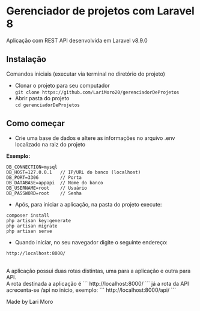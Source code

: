 # Gerenciador de projetos com Laravel 8
Aplicação com REST API desenvolvida em Laravel v8.9.0


## Instalação
 Comandos iniciais (executar via terminal no diretório do projeto)<br>

- Clonar o projeto para seu computador<br>```
git clone https://github.com/LariMoro20/gerenciadorDeProjetos ```<br>
- Abrir pasta do projeto<br>
``` cd gerenciadorDeProjetos ```

## Como começar

- Crie uma base de dados e altere as informações no arquivo .env localizado na raiz do projeto

**Exemplo:**<br>
```
DB_CONNECTION=mysql
DB_HOST=127.0.0.1   // IP/URL do banco (localhost)
DB_PORT=3306        // Porta
DB_DATABASE=appapi  // Nome do banco
DB_USERNAME=root    // Usuário
DB_PASSWORD=root    // Senha
```
- Após, para iniciar a aplicação, na pasta do projeto execute:<br>
```
composer install
php artisan key:generate
php artisan migrate
php artisan serve
```

- Quando iniciar, no seu navegador digite o seguinte endereço:<br>
```
http://localhost:8000/
```
<br>
A aplicação possui duas rotas distintas, uma para a aplicação e outra para API.<br>
A rota destinada a aplicação é 
``` 
http://localhost:8000/ 
```
já a rota da API acrecenta-se /api no inicio, exemplo: 
``` 
http://localhost:8000/api/ 
```

Made by Lari Moro
